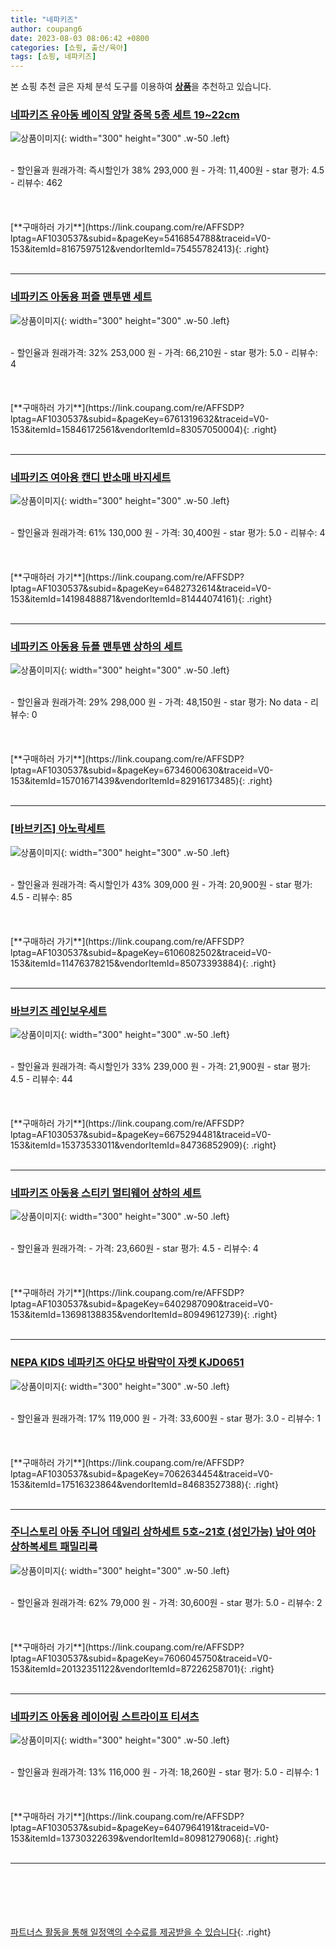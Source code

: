 ```yaml
---
title: "네파키즈"
author: coupang6
date: 2023-08-03 08:06:42 +0800
categories: [쇼핑, 출산/육아]
tags: [쇼핑, 네파키즈]
---
```


본 쇼핑 추천 글은 자체 분석 도구를 이용하여 [**상품**](https://link.coupang.com/a/bao1ui)을 추천하고 있습니다.

### [네파키즈 유아동 베이직 양말 중목 5종 세트 19~22cm](https://link.coupang.com/re/AFFSDP?lptag=AF1030537&subid=&pageKey=5416854788&traceid=V0-153&itemId=8167597512&vendorItemId=75455782413)

![상품이미지](https://thumbnail10.coupangcdn.com/thumbnails/remote/230x230ex/image/retail/images/2344245601931547-78d74d55-451c-4fb3-a37c-7d56b6a0bc9e.jpg){: width="300" height="300" .w-50 .left}


<br>
- 할인율과 원래가격: 즉시할인가 38%  293,000   원
- 가격: 11,400원
- star 평가: 4.5
- 리뷰수: 462
<br>
<br>
<br>
<br>
[**구매하러 가기**](https://link.coupang.com/re/AFFSDP?lptag=AF1030537&subid=&pageKey=5416854788&traceid=V0-153&itemId=8167597512&vendorItemId=75455782413){: .right}
<br>
<br>

---

### [네파키즈 아동용 퍼즐 맨투맨 세트](https://link.coupang.com/re/AFFSDP?lptag=AF1030537&subid=&pageKey=6761319632&traceid=V0-153&itemId=15846172561&vendorItemId=83057050004)

![상품이미지](https://thumbnail8.coupangcdn.com/thumbnails/remote/230x230ex/image/retail/images/2022/09/07/15/5/ff0bf114-45d3-4cd7-bf19-6e5ffa529367.jpg){: width="300" height="300" .w-50 .left}


<br>
- 할인율과 원래가격: 32%  253,000   원
- 가격: 66,210원
- star 평가: 5.0
- 리뷰수: 4
<br>
<br>
<br>
<br>
[**구매하러 가기**](https://link.coupang.com/re/AFFSDP?lptag=AF1030537&subid=&pageKey=6761319632&traceid=V0-153&itemId=15846172561&vendorItemId=83057050004){: .right}
<br>
<br>

---

### [네파키즈 여아용 캔디 반소매 바지세트](https://link.coupang.com/re/AFFSDP?lptag=AF1030537&subid=&pageKey=6482732614&traceid=V0-153&itemId=14198488871&vendorItemId=81444074161)

![상품이미지](https://thumbnail8.coupangcdn.com/thumbnails/remote/230x230ex/image/rs_quotation_api/3ny5dmi6/2785cca37f1143cdacc6fba94f494b3b.jpg){: width="300" height="300" .w-50 .left}


<br>
- 할인율과 원래가격: 61%  130,000   원
- 가격: 30,400원
- star 평가: 5.0
- 리뷰수: 4
<br>
<br>
<br>
<br>
[**구매하러 가기**](https://link.coupang.com/re/AFFSDP?lptag=AF1030537&subid=&pageKey=6482732614&traceid=V0-153&itemId=14198488871&vendorItemId=81444074161){: .right}
<br>
<br>

---

### [네파키즈 아동용 듀플 맨투맨 상하의 세트](https://link.coupang.com/re/AFFSDP?lptag=AF1030537&subid=&pageKey=6734600630&traceid=V0-153&itemId=15701671439&vendorItemId=82916173485)

![상품이미지](https://thumbnail6.coupangcdn.com/thumbnails/remote/230x230ex/image/rs_quotation_api/13kmv7ak/2625795110964396b23a6528d16fba70.jpg){: width="300" height="300" .w-50 .left}


<br>
- 할인율과 원래가격: 29%  298,000   원
- 가격: 48,150원
- star 평가: No data
- 리뷰수: 0
<br>
<br>
<br>
<br>
[**구매하러 가기**](https://link.coupang.com/re/AFFSDP?lptag=AF1030537&subid=&pageKey=6734600630&traceid=V0-153&itemId=15701671439&vendorItemId=82916173485){: .right}
<br>
<br>

---

### [[바브키즈] 아노락세트](https://link.coupang.com/re/AFFSDP?lptag=AF1030537&subid=&pageKey=6106082502&traceid=V0-153&itemId=11476378215&vendorItemId=85073393884)

![상품이미지](https://thumbnail6.coupangcdn.com/thumbnails/remote/230x230ex/image/vendor_inventory/a161/307563b429580006d99fbce690da09d73be0905986e974cbe0515f946eed.jpg){: width="300" height="300" .w-50 .left}


<br>
- 할인율과 원래가격: 즉시할인가 43%  309,000   원
- 가격: 20,900원
- star 평가: 4.5
- 리뷰수: 85
<br>
<br>
<br>
<br>
[**구매하러 가기**](https://link.coupang.com/re/AFFSDP?lptag=AF1030537&subid=&pageKey=6106082502&traceid=V0-153&itemId=11476378215&vendorItemId=85073393884){: .right}
<br>
<br>

---

### [바브키즈 레인보우세트](https://link.coupang.com/re/AFFSDP?lptag=AF1030537&subid=&pageKey=6675294481&traceid=V0-153&itemId=15373533011&vendorItemId=84736852909)

![상품이미지](https://thumbnail10.coupangcdn.com/thumbnails/remote/230x230ex/image/vendor_inventory/d77f/6e5ea345b779516bca83f69eefda80fa0b6d52723076453055f07acb0df8.jpg){: width="300" height="300" .w-50 .left}


<br>
- 할인율과 원래가격: 즉시할인가 33%  239,000   원
- 가격: 21,900원
- star 평가: 4.5
- 리뷰수: 44
<br>
<br>
<br>
<br>
[**구매하러 가기**](https://link.coupang.com/re/AFFSDP?lptag=AF1030537&subid=&pageKey=6675294481&traceid=V0-153&itemId=15373533011&vendorItemId=84736852909){: .right}
<br>
<br>

---

### [네파키즈 아동용 스티키 멀티웨어 상하의 세트](https://link.coupang.com/re/AFFSDP?lptag=AF1030537&subid=&pageKey=6402987090&traceid=V0-153&itemId=13698138835&vendorItemId=80949612739)

![상품이미지](https://thumbnail9.coupangcdn.com/thumbnails/remote/230x230ex/image/rs_quotation_api/hgcumzo4/a99ce7b5afbc46209be2e48e596c6dd2.jpg){: width="300" height="300" .w-50 .left}


<br>
- 할인율과 원래가격: 
- 가격: 23,660원
- star 평가: 4.5
- 리뷰수: 4
<br>
<br>
<br>
<br>
[**구매하러 가기**](https://link.coupang.com/re/AFFSDP?lptag=AF1030537&subid=&pageKey=6402987090&traceid=V0-153&itemId=13698138835&vendorItemId=80949612739){: .right}
<br>
<br>

---

### [NEPA KIDS 네파키즈 아다모 바람막이 자켓 KJD0651](https://link.coupang.com/re/AFFSDP?lptag=AF1030537&subid=&pageKey=7062634454&traceid=V0-153&itemId=17516323864&vendorItemId=84683527388)

![상품이미지](https://thumbnail8.coupangcdn.com/thumbnails/remote/230x230ex/image/vendor_inventory/a118/7d86a5281a2ab0750ba6b54b29b80da3b57ef8bff382748cee4f18b2b457.jpg){: width="300" height="300" .w-50 .left}


<br>
- 할인율과 원래가격: 17%  119,000   원
- 가격: 33,600원
- star 평가: 3.0
- 리뷰수: 1
<br>
<br>
<br>
<br>
[**구매하러 가기**](https://link.coupang.com/re/AFFSDP?lptag=AF1030537&subid=&pageKey=7062634454&traceid=V0-153&itemId=17516323864&vendorItemId=84683527388){: .right}
<br>
<br>

---

### [주니스토리 아동 주니어 데일리 상하세트 5호~21호 (성인가능) 남아 여아 상하복세트 패밀리룩](https://link.coupang.com/re/AFFSDP?lptag=AF1030537&subid=&pageKey=7606045750&traceid=V0-153&itemId=20132351122&vendorItemId=87226258701)

![상품이미지](https://thumbnail10.coupangcdn.com/thumbnails/remote/230x230ex/image/vendor_inventory/4ea8/ff234d1d14ab7756bef8856370c195b8b387d4acd2c5ad9ea59bc0d0d765.jpg){: width="300" height="300" .w-50 .left}


<br>
- 할인율과 원래가격: 62%  79,000   원
- 가격: 30,600원
- star 평가: 5.0
- 리뷰수: 2
<br>
<br>
<br>
<br>
[**구매하러 가기**](https://link.coupang.com/re/AFFSDP?lptag=AF1030537&subid=&pageKey=7606045750&traceid=V0-153&itemId=20132351122&vendorItemId=87226258701){: .right}
<br>
<br>

---

### [네파키즈 아동용 레이어링 스트라이프 티셔츠](https://link.coupang.com/re/AFFSDP?lptag=AF1030537&subid=&pageKey=6407964191&traceid=V0-153&itemId=13730322639&vendorItemId=80981279068)

![상품이미지](https://thumbnail7.coupangcdn.com/thumbnails/remote/230x230ex/image/rs_quotation_api/tgu2gjuo/4625aaf25ea341f99399212302a25070.jpg){: width="300" height="300" .w-50 .left}


<br>
- 할인율과 원래가격: 13%  116,000   원
- 가격: 18,260원
- star 평가: 5.0
- 리뷰수: 1
<br>
<br>
<br>
<br>
[**구매하러 가기**](https://link.coupang.com/re/AFFSDP?lptag=AF1030537&subid=&pageKey=6407964191&traceid=V0-153&itemId=13730322639&vendorItemId=80981279068){: .right}
<br>
<br>

---
<br><br><br><br><br> [파트너스 활동을 통해 일정액의 수수료를 제공받을 수 있습니다](https://link.coupang.com/a/bao1ui){: .right}